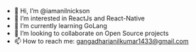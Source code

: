 - 👋 Hi, I’m @iamanilnickson
- 👀 I’m interested in ReactJs and React-Native
- 🌱 I’m currently learning GoLang
- 💞️ I’m looking to collaborate on Open Source projects
- 📫 How to reach me: [gangadharianilkumar1433@gmail.com](mailto:gangadharianilkumar1433@gmail.com)

<!---
iamanilnickson/iamanilnickson is a ✨ special ✨ repository because its `README.md` (this file) appears on your GitHub profile.
You can click the Preview link to take a look at your changes.
--->
